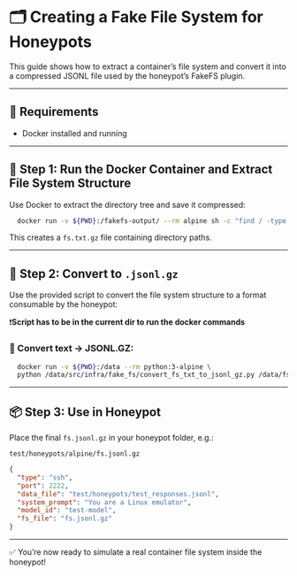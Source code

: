 # 🗂️ Creating a Fake File System for Honeypots

This guide shows how to extract a container’s file system and convert it into a compressed JSONL file used by the honeypot’s FakeFS plugin.

---

## 🔧 Requirements

- Docker installed and running

---

## 📁 Step 1: Run the Docker Container and Extract File System Structure

Use Docker to extract the directory tree and save it compressed:

```bash
  docker run -v ${PWD}:/fakefs-output/ --rm alpine sh -c "find / -type d | gzip > /fakefs-output/fs.txt.gz"
```

This creates a `fs.txt.gz` file containing directory paths.

---

## 🔄 Step 2: Convert to `.jsonl.gz`

Use the provided script to convert the file system structure to a format consumable by the honeypot:

❗️**Script has to be in the current dir to run the docker commands**

### 🔄 Convert text → JSONL.GZ:

```bash
  docker run -v ${PWD}:/data --rm python:3-alpine \
  python /data/src/infra/fake_fs/convert_fs_txt_to_jsonl_gz.py /data/fs.txt.gz /data/fs_alpine.jsonl.gz
```

---

## 📦 Step 3: Use in Honeypot

Place the final `fs.jsonl.gz` in your honeypot folder, e.g.:

```
test/honeypots/alpine/fs.jsonl.gz
```

```json
{
  "type": "ssh",
  "port": 2222,
  "data_file": "test/honeypots/test_responses.jsonl",
  "system_prompt": "You are a Linux emulator",
  "model_id": "test-model",
  "fs_file": "fs.jsonl.gz"
}
```

---

✅ You’re now ready to simulate a real container file system inside the honeypot!